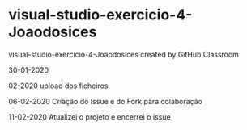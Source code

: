 # visual-studio-exercicio-4-Joaodosices
visual-studio-exercicio-4-Joaodosices created by GitHub Classroom
<p>30-01-2020</p>
<p>02-2020 upload dos ficheiros</p>
<p>06-02-2020 Criação do Issue e do Fork para colaboração</p>
<p>11-02-2020 Atualizei o projeto e encerrei o issue</p>

